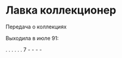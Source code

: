 # Лавка коллекционер

Передача о коллекциях

Выходила в июле 91:

.   .   .   .   .   .
7   -   -   -   -
